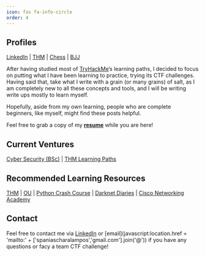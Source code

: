 ```yaml
---
icon: fas fa-info-circle
order: 4
---
```

<script src="https://tryhackme.com/badge/2134791"></script>

## Profiles
 
[LinkedIn](https://www.linkedin.com/in/charalamposspanias/) \| [THM](https://tryhackme.com/p/Cspanias) \| [Chess](https://www.chess.com/member/spaniasch) \| [BJJ](https://smoothcomp.com/en/profile/101916)  

After having studied most of [TryHackMe](https://tryhackme.com/)’s learning paths, I decided to focus on putting what I have been learning to practice, trying its CTF challenges. Having said that, take what I write with a grain (or many grains) of salt, as I am completely new to all these concepts and tools, and I will be writing write ups mostly to learn myself.

Hopefully, aside from my own learning, people who are complete beginners, like myself, might find these posts helpful.

Feel free to grab a copy of my __[resume](https://drive.google.com/file/d/10_o6X0mdp6ivJW7FZl-7LnuP01U0OtPI/view?usp=sharing)__ while you are here!

## Current Ventures

[Cyber Security (BSc)](https://www.open.ac.uk/courses/computing-it/degrees/bsc-cyber-security-r60) \| [THM Learning Paths](https://tryhackme.com/hacktivities#learning-paths)

## Recommended Learning Resources 

[THM](https://tryhackme.com/dashboard) \| [OU](https://www.open.ac.uk/) \| [Python Crash Course](https://nostarch.com/pythoncrashcourse2e) \| [Darknet Diaries](https://darknetdiaries.com/) \| [Cisco Networking Academy](https://skillsforall.com/)

## Contact

Feel free to contact me via [LinkedIn](https://www.linkedin.com/in/charalamposspanias/) or [email](javascript:location.href = 'mailto:' + ['spaniascharalampos','gmail.com'].join('@')) if you have any questions or facy a team CTF challenge!
